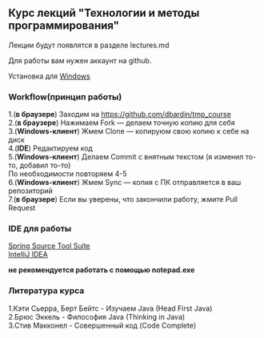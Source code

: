 <h2>Курс лекций "Технологии и методы программирования"</h2>

Лекции будут появлятся в разделе lectures.md

Для работы вам нужен аккаунт на github.

Установка для <a href="http://windows.github.com/">Windows</a>

<h3>Workflow(принцип работы)</h3>

1.(**в браузере**) Заходим на https://github.com/dbardin/tmp_course <br/>
2.(**в браузере**) Нажимаем Fork — делаем точную копию для себя <br/>
3.(**Windows-клиент**) Жмем Clone — копируюм свою копию к себе на диск <br/>
4.(**IDE**) Редактируем код <br/>
5.(**Windows-клиент**) Делаем Commit с внятным текстом (я изменил то-то, добавил то-то) <br/>
По необходимости повторяем 4-5 <br/>
6.(**Windows-клиент**) Жмем Sync — копия с ПК отправляется в ваш репозиторий <br/>
7.(**в браузере**) Если вы уверены, что закончили работу, жмите Pull Request


<h3>IDE для работы</h3>

<a href="http://www.springsource.org/downloads/sts-ggts">Spring Source Tool Suite</a><br/>
<a href="http://www.jetbrains.com/idea/download/download_thanks.jsp">IntelliJ IDEA</a><br/>

**не рекомендуется  работать с помощью notepad.exe**

<h3>Литература курса</h3>
1.Кэти Сьерра, Берт Бейтс - Изучаем Java (Head First Java)<br/>
2.Брюс Эккель - Философия Java (Thinking in Java)<br/>
3.Стив Макконел - Совершенный код (Code Complete)
